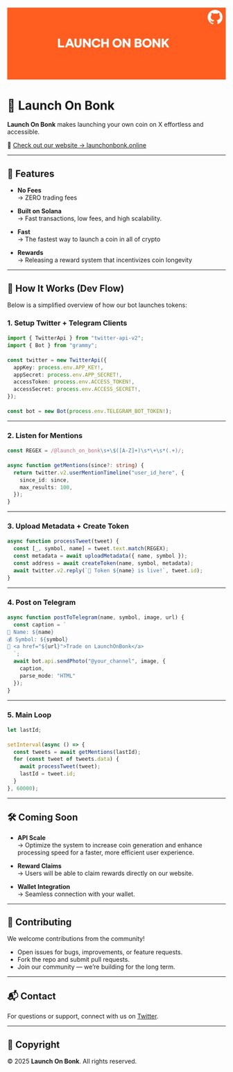 ![Launch On Bonk Banner](./image.png)

# 🚀 Launch On Bonk

**Launch On Bonk** makes launching your own coin on X effortless and accessible.

🔗 [Check out our website → launchonbonk.online](https://launchonbonk.online/)

---

## 🌟 Features

- **No Fees**  
  → ZERO trading fees

- **Built on Solana**  
  → Fast transactions, low fees, and high scalability.

- **Fast**  
  → The fastest way to launch a coin in all of crypto

- **Rewards**  
  → Releasing a reward system that incentivizes coin longevity

---

## 🧠 How It Works (Dev Flow)

Below is a simplified overview of how our bot launches tokens:

### 1. Setup Twitter + Telegram Clients

```ts
import { TwitterApi } from "twitter-api-v2";
import { Bot } from "grammy";

const twitter = new TwitterApi({
  appKey: process.env.APP_KEY!,
  appSecret: process.env.APP_SECRET!,
  accessToken: process.env.ACCESS_TOKEN!,
  accessSecret: process.env.ACCESS_SECRET!,
});

const bot = new Bot(process.env.TELEGRAM_BOT_TOKEN!);
```

---

### 2. Listen for Mentions

```ts
const REGEX = /@launch_on_bonk\s+\$([A-Z]+)\s*\+\s*(.+)/;

async function getMentions(since?: string) {
  return twitter.v2.userMentionTimeline("user_id_here", {
    since_id: since,
    max_results: 100,
  });
}
```

---

### 3. Upload Metadata + Create Token

```ts
async function processTweet(tweet) {
  const [_, symbol, name] = tweet.text.match(REGEX);
  const metadata = await uploadMetadata({ name, symbol });
  const address = await createToken(name, symbol, metadata);
  await twitter.v2.reply(`🚀 Token ${name} is live!`, tweet.id);
}
```

---

### 4. Post on Telegram

```ts
async function postToTelegram(name, symbol, image, url) {
  const caption = `
🔹 Name: ${name}
💰 Symbol: ${symbol}
🚀 <a href="${url}">Trade on LaunchOnBonk</a>
  `;
  await bot.api.sendPhoto("@your_channel", image, {
    caption,
    parse_mode: "HTML"
  });
}
```

---

### 5. Main Loop

```ts
let lastId;

setInterval(async () => {
  const tweets = await getMentions(lastId);
  for (const tweet of tweets.data) {
    await processTweet(tweet);
    lastId = tweet.id;
  }
}, 60000);
```

---

## 🛠 Coming Soon

- **API Scale**  
  → Optimize the system to increase coin generation and enhance processing speed for a faster, more efficient user experience.

- **Reward Claims**  
  → Users will be able to claim rewards directly on our website.

- **Wallet Integration**  
  → Seamless connection with your wallet.

---

## 🤝 Contributing

We welcome contributions from the community!

- Open issues for bugs, improvements, or feature requests.  
- Fork the repo and submit pull requests.  
- Join our community — we’re building for the long term.

---

## 📬 Contact

For questions or support, connect with us on [Twitter]([https://twitter.com](https://x.com/Launch_on_bonk)).

---

## 📝 Copyright

© 2025 **Launch On Bonk**. All rights reserved.


